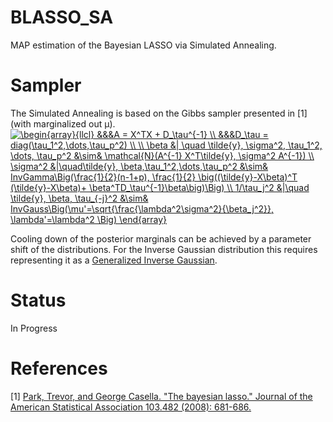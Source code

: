 # BLASSO_SA
MAP estimation of the Bayesian LASSO via Simulated Annealing.

# Sampler
The Simulated Annealing is based on the Gibbs sampler presented in [1] (with marginalized out &#956;).
<a href="https://www.codecogs.com/eqnedit.php?latex=\begin{array}{llcl}&space;&&&A&space;=&space;X^TX&space;&plus;&space;D_\tau^{-1}&space;\\&space;&&&D_\tau&space;=&space;diag(\tau_1^2,\dots,\tau_p^2)&space;\\&space;\\&space;\beta&space;&|&space;\quad&space;\tilde{y},&space;\sigma^2,&space;\tau_1^2,&space;\dots,&space;\tau_p^2&space;&\sim&&space;\mathcal{N}(A^{-1}&space;X^T\tilde{y},&space;\sigma^2&space;A^{-1})&space;\\&space;\sigma^2&space;&|\quad\tilde{y},&space;\beta,\tau_1^2,\dots,\tau_p^2&space;&\sim&&space;InvGamma\Big(\frac{1}{2}(n-1&plus;p),&space;\frac{1}{2}&space;\big((\tilde{y}-X\beta)^T&space;(\tilde{y}-X\beta)&plus;&space;\beta^TD_\tau^{-1}\beta\big)\Big)&space;\\&space;1/\tau_j^2&space;&|\quad&space;\tilde{y},&space;\beta,&space;\tau_{-j}^2&space;&\sim&&space;InvGauss\Big(\mu'=\sqrt{\frac{\lambda^2\sigma^2}{\beta_j^2}},&space;\lambda'=\lambda^2&space;\Big)&space;\end{array}" target="_blank"><img src="https://latex.codecogs.com/gif.latex?\begin{array}{llcl}&space;&&&A&space;=&space;X^TX&space;&plus;&space;D_\tau^{-1}&space;\\&space;&&&D_\tau&space;=&space;diag(\tau_1^2,\dots,\tau_p^2)&space;\\&space;\\&space;\beta&space;&|&space;\quad&space;\tilde{y},&space;\sigma^2,&space;\tau_1^2,&space;\dots,&space;\tau_p^2&space;&\sim&&space;\mathcal{N}(A^{-1}&space;X^T\tilde{y},&space;\sigma^2&space;A^{-1})&space;\\&space;\sigma^2&space;&|\quad\tilde{y},&space;\beta,\tau_1^2,\dots,\tau_p^2&space;&\sim&&space;InvGamma\Big(\frac{1}{2}(n-1&plus;p),&space;\frac{1}{2}&space;\big((\tilde{y}-X\beta)^T&space;(\tilde{y}-X\beta)&plus;&space;\beta^TD_\tau^{-1}\beta\big)\Big)&space;\\&space;1/\tau_j^2&space;&|\quad&space;\tilde{y},&space;\beta,&space;\tau_{-j}^2&space;&\sim&&space;InvGauss\Big(\mu'=\sqrt{\frac{\lambda^2\sigma^2}{\beta_j^2}},&space;\lambda'=\lambda^2&space;\Big)&space;\end{array}" title="\begin{array}{llcl} &&&A = X^TX + D_\tau^{-1} \\ &&&D_\tau = diag(\tau_1^2,\dots,\tau_p^2) \\ \\ \beta &| \quad \tilde{y}, \sigma^2, \tau_1^2, \dots, \tau_p^2 &\sim& \mathcal{N}(A^{-1} X^T\tilde{y}, \sigma^2 A^{-1}) \\ \sigma^2 &|\quad\tilde{y}, \beta,\tau_1^2,\dots,\tau_p^2 &\sim& InvGamma\Big(\frac{1}{2}(n-1+p), \frac{1}{2} \big((\tilde{y}-X\beta)^T (\tilde{y}-X\beta)+ \beta^TD_\tau^{-1}\beta\big)\Big) \\ 1/\tau_j^2 &|\quad \tilde{y}, \beta, \tau_{-j}^2 &\sim& InvGauss\Big(\mu'=\sqrt{\frac{\lambda^2\sigma^2}{\beta_j^2}}, \lambda'=\lambda^2 \Big) \end{array}" /></a>

Cooling down of the posterior marginals can be achieved by a parameter shift of the distributions. For the Inverse Gaussian distribution this requires representing it as a <a href="https://en.wikipedia.org/wiki/Generalized_inverse_Gaussian_distribution">Generalized Inverse Gaussian</a>.




# Status
In Progress

# References

[1] <a href="https://www.tandfonline.com/doi/abs/10.1198/016214508000000337">Park, Trevor, and George Casella. "The bayesian lasso." Journal of the American Statistical Association 103.482 (2008): 681-686.</a>
